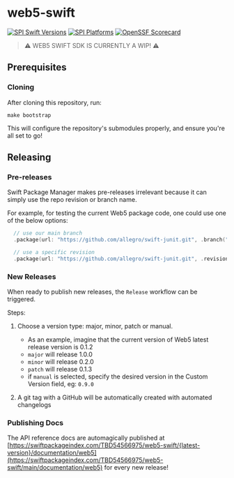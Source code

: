 # web5-swift

[![SPI Swift Versions](https://img.shields.io/endpoint?url=https%3A%2F%2Fswiftpackageindex.com%2Fapi%2Fpackages%2FTBD54566975%2Fweb5-swift%2Fbadge%3Ftype%3Dswift-versions)](https://swiftpackageindex.com/TBD54566975/web5-swift)
[![SPI Platforms](https://img.shields.io/endpoint?url=https%3A%2F%2Fswiftpackageindex.com%2Fapi%2Fpackages%2FTBD54566975%2Fweb5-swift%2Fbadge%3Ftype%3Dplatforms)](https://swiftpackageindex.com/TBD54566975/web5-swift)
[![OpenSSF Scorecard](https://api.securityscorecards.dev/projects/github.com/TBD54566975/web5-swift/badge)](https://securityscorecards.dev/viewer/?uri=github.com/TBD54566975/web5-swift)

> ⚠️ WEB5 SWIFT SDK IS CURRENTLY A WIP! ⚠️

## Prerequisites

### Cloning

After cloning this repository, run:

```
make bootstrap
```

This will configure the repository's submodules properly, and ensure you're all set to go!

## Releasing

### Pre-releases

Swift Package Manager makes pre-releases irrelevant because it can simply use the repo revision or branch name.

For example, for testing the current Web5 package code, one could use one of the below options:

```swift
  // use our main branch
  .package(url: "https://github.com/allegro/swift-junit.git", .branch("main")),

  // use a specific revision
  .package(url: "https://github.com/allegro/swift-junit.git", .revision("915f12ea53efeff3587f2d16d3aeb8c203ae7db4")),
```

### New Releases

When ready to publish new releases, the `Release` workflow can be triggered.

Steps:

1. Choose a version type: major, minor, patch or manual.

   - As an example, imagine that the current version of Web5 latest release version is 0.1.2
   - `major` will release 1.0.0
   - `minor` will release 0.2.0
   - `patch` will release 0.1.3
   - if `manual` is selected, specify the desired version in the Custom Version field, eg: `0.9.0`

2. A git tag with a GitHub will be automatically created with automated changelogs

### Publishing Docs

The API reference docs are automagically published at [https://swiftpackageindex.com/TBD54566975/web5-swift/{latest-version}/documentation/web5](https://swiftpackageindex.com/TBD54566975/web5-swift/main/documentation/web5) for every new release!
